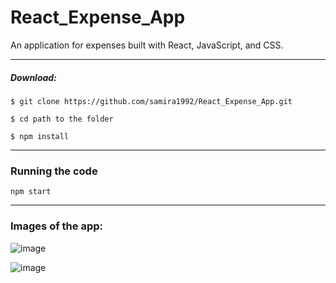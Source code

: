 # React_Expense_App

An application for expenses built with React, JavaScript, and CSS.

-----

##### Download:

`$ git clone https://github.com/samira1992/React_Expense_App.git`

`$ cd path to the folder`

`$ npm install `


-----------
### Running the code
`npm start`

_____


### Images of the app:

![image](https://github.com/samira1992/React_Expense_App/assets/49342424/926dea4c-4eec-4733-98a6-f0233faed208)

![image](https://github.com/samira1992/React_Expense_App/assets/49342424/ddbaede6-9d5f-440d-8214-1f227ef373b6)

